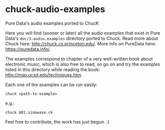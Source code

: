 # chuck-audio-examples
Pure Data's audio examples ported to ChucK

Here you will find (sooner or later) all the audio examples that exist in Pure Data's `doc/3.audio.examples`
directory ported to Chuck. Read more about Chuck here: http://chuck.cs.princeton.edu/. More info on PureData here: https://puredata.info/.

The examples correspond to chapter of a very well-written book about electronic music, which is also
free to read, so go on and try the examples listed in this directory while reading the book:
http://msp.ucsd.edu/techniques.htm.

Each one of the examples can be run easily:

`chuck <path-to-example>`

e.g.:

`chuck A01.sinewave.ck`

Feel free to contribute, the work has just begun. :)
